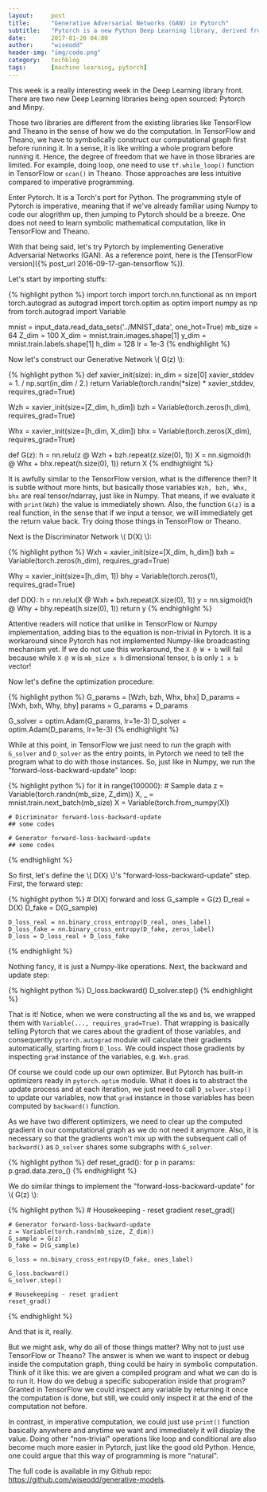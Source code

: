 ```yaml
---
layout:     post
title:      "Generative Adversarial Networks (GAN) in Pytorch"
subtitle:   "Pytorch is a new Python Deep Learning library, derived from Torch. Contrary to Theano's and TensorFlow's symbolic operations, Pytorch uses imperative programming style, which makes its implementation more \"Numpy-like\"."
date:       2017-01-20 04:00
author:     "wiseodd"
header-img: "img/code.png"
category:   techblog
tags:       [machine learning, pytorch]
---
```


This week is a really interesting week in the Deep Learning library front. There are two new Deep Learning libraries being open sourced: Pytorch and Minpy.

Those two libraries are different from the existing libraries like TensorFlow and Theano in the sense of how we do the computation. In TensorFlow and Theano, we have to symbolically construct our computational graph first before running it. In a sense, it is like writing a whole program before running it. Hence, the degree of freedom that we have in those libraries are limited. For example, doing loop, one need to use `tf.while_loop()` function in TensorFlow or `scan()` in Theano. Those approaches are less intuitive compared to imperative programming.

Enter Pytorch. It is a Torch's port for Python. The programming style of Pytorch is imperative, meaning that if we've already familiar using Numpy to code our alogrithm up, then jumping to Pytorch should be a breeze. One does not need to learn symbolic mathematical computation, like in TensorFlow and Theano.

With that being said, let's try Pytorch by implementing Generative Adversarial Networks (GAN). As a reference point, here is the [TensorFlow version]({% post_url 2016-09-17-gan-tensorflow %}).

Let's start by importing stuffs:

{% highlight python %}
import torch
import torch.nn.functional as nn
import torch.autograd as autograd
import torch.optim as optim
import numpy as np
from torch.autograd import Variable


mnist = input_data.read_data_sets('../MNIST_data', one_hot=True)
mb_size = 64
Z_dim = 100
X_dim = mnist.train.images.shape[1]
y_dim = mnist.train.labels.shape[1]
h_dim = 128
lr = 1e-3
{% endhighlight %}

Now let's construct our Generative Network \\( G(z) \\):

{% highlight python %}
def xavier_init(size):
    in_dim = size[0]
    xavier_stddev = 1. / np.sqrt(in_dim / 2.)
    return Variable(torch.randn(*size) * xavier_stddev, requires_grad=True)


Wzh = xavier_init(size=[Z_dim, h_dim])
bzh = Variable(torch.zeros(h_dim), requires_grad=True)

Whx = xavier_init(size=[h_dim, X_dim])
bhx = Variable(torch.zeros(X_dim), requires_grad=True)


def G(z):
    h = nn.relu(z @ Wzh + bzh.repeat(z.size(0), 1))
    X = nn.sigmoid(h @ Whx + bhx.repeat(h.size(0), 1))
    return X
{% endhighlight %}

It is awfully similar to the TensorFlow version, what is the difference then? It is subtle without more hints, but basically those variables `Wzh, bzh, Whx, bhx` are real tensor/ndarray, just like in Numpy. That means, if we evaluate it with `print(Wzh)` the value is immediately shown. Also, the function `G(z)` is a real function, in the sense that if we input a tensor, we will immediately get the return value back. Try doing those things in TensorFlow or Theano.

Next is the Discriminator Network \\( D(X) \\):

{% highlight python %}
Wxh = xavier_init(size=[X_dim, h_dim])
bxh = Variable(torch.zeros(h_dim), requires_grad=True)

Why = xavier_init(size=[h_dim, 1])
bhy = Variable(torch.zeros(1), requires_grad=True)


def D(X):
    h = nn.relu(X @ Wxh + bxh.repeat(X.size(0), 1))
    y = nn.sigmoid(h @ Why + bhy.repeat(h.size(0), 1))
    return y
{% endhighlight %}

Attentive readers will notice that unlike in TensorFlow or Numpy implementation, adding bias to the equation is non-trivial in Pytorch. It is a workaround since Pytorch has not implemented Numpy-like broadcasting mechanism yet. If we do not use this workaround, the `X @ W + b` will fail because while `X @ W` is `mb_size x h` dimensional tensor, `b` is only `1 x b` vector!

Now let's define the optimization procedure:

{% highlight python %}
G_params = [Wzh, bzh, Whx, bhx]
D_params = [Wxh, bxh, Why, bhy]
params = G_params + D_params

G_solver = optim.Adam(G_params, lr=1e-3)
D_solver = optim.Adam(D_params, lr=1e-3)
{% endhighlight %}

While at this point, in TensorFlow we just need to run the graph with `G_solver` and `D_solver` as the entry points, in Pytorch we need to tell the program what to do with those instances. So, just like in Numpy, we run the "forward-loss-backward-update" loop:

{% highlight python %}
for it in range(100000):
    # Sample data
    z = Variable(torch.randn(mb_size, Z_dim))
    X, _ = mnist.train.next_batch(mb_size)
    X = Variable(torch.from_numpy(X))

    # Dicriminator forward-loss-backward-update
    ## some codes

    # Generator forward-loss-backward-update
    ## some codes
{% endhighlight %}

So first, let's define the \\( D(X) \\)'s "forward-loss-backward-update" step. First, the forward step:

{% highlight python %}
    # D(X) forward and loss
    G_sample = G(z)
    D_real = D(X)
    D_fake = D(G_sample)

    D_loss_real = nn.binary_cross_entropy(D_real, ones_label)
    D_loss_fake = nn.binary_cross_entropy(D_fake, zeros_label)
    D_loss = D_loss_real + D_loss_fake
{% endhighlight %}

Nothing fancy, it is just a Numpy-like operations. Next, the backward and update step:

{% highlight python %}
    D_loss.backward()
    D_solver.step()
{% endhighlight %}

That is it! Notice, when we were constructing all the `W`s and `b`s, we wrapped them with `Variable(..., requires_grad=True)`. That wrapping is basically telling Pytorch that we cares about the gradient of those variables, and consequently `pytorch.autograd` module will calculate their gradients automatically, starting from `D_loss`. We could inspect those gradients by inspecting `grad` instance of the variables, e.g. `Wxh.grad`.

Of course we could code up our own optimizer. But Pytorch has built-in optimizers ready in `pytorch.optim` module. What it does is to abstract the update process and at each iteration, we just need to call `D_solver.step()` to update our variables, now that `grad` instance in those variables has been computed by `backward()` function.

As we have two different optimizers, we need to clear up the computed gradient in our computational graph as we do not need it anymore. Also, it is necessary so that the gradients won't mix up with the subsequent call of `backward()` as `D_solver` shares some subgraphs with `G_solver`.

{% highlight python %}
def reset_grad():
    for p in params:
        p.grad.data.zero_()
{% endhighlight %}

We do similar things to implement the "forward-loss-backward-update" for \\( G(z) \\):

{% highlight python %}
    # Housekeeping - reset gradient
    reset_grad()

    # Generator forward-loss-backward-update
    z = Variable(torch.randn(mb_size, Z_dim))
    G_sample = G(z)
    D_fake = D(G_sample)

    G_loss = nn.binary_cross_entropy(D_fake, ones_label)

    G_loss.backward()
    G_solver.step()

    # Housekeeping - reset gradient
    reset_grad()
{% endhighlight %}

And that is it, really.

But we might ask, why do all of those things matter? Why not to just use TensorFlow or Theano? The answer is when we want to inspect or debug inside the computation graph, thing could be hairy in symbolic computation. Think of it like this: we are given a compiled program and what we can do is to run it. How do we debug a specific suboperation inside that program? Granted in TensorFlow we could inspect any variable by returning it once the computation is done, but still, we could only inspect it at the end of the computation not before.

In contrast, in imperative computation, we could just use `print()` function basically anywhere and anytime we want and immediately it will display the value. Doing other "non-trivial" operations like loop and conditional are also become much more easier in Pytorch, just like the good old Python. Hence, one could argue that this way of programming is more "natural".

The full code is available in my Github repo: <https://github.com/wiseodd/generative-models>.
